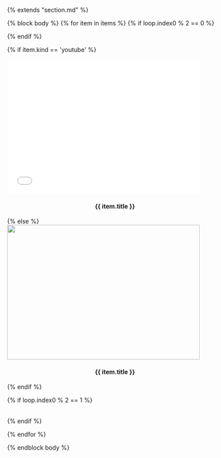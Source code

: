 {% extends "section.md" %}

{% block body %}
{% for item in items %}
  {% if loop.index0 % 2 == 0 %}

  <table class="full-width">
  {% endif %}

  {% if item.kind == 'youtube' %}
  <div class="video video-hover"><iframe width="450" height="315" src="{{ item.link }}" frameborder="0" allow="accelerometer; autoplay; encrypted-media; gyroscope; picture-in-picture" allowfullscreen></iframe> <center><h4>{{ item.title }}</h4></center></div>
  {% else %}
  <div class="video video-hover">
  <a href="{{ item.link }}" target="_blank"><img width="450" height="315" src="pics/talks/{{ item.filename }}"></a>
  <center><h4>{{ item.title }}</h4></center>
  </div>
  
  {% endif %}

  {% if loop.index0 % 2 == 1 %}
  </table>
  {% endif %}

{% endfor %}

{% endblock body %}
